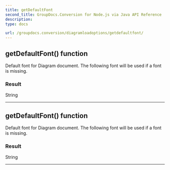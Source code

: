 ```yaml
---
title: getDefaultFont
second_title: GroupDocs.Conversion for Node.js via Java API Reference
description: 
type: docs

url: /groupdocs.conversion/diagramloadoptions/getdefaultfont/
---
```


## getDefaultFont()  function

 Default font for Diagram document. The following font will be used if a font is missing.
 

### Result
String


---


## getDefaultFont()  function

 Default font for Diagram document. The following font will be used if a font is missing.
 

### Result
String


---


